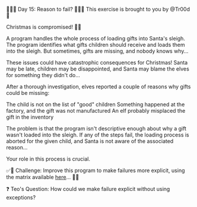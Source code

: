 🌟🌟🌟 Day 15: Reason to fail? 🌟🌟🌟
This exercise is brought to you by @Tr00d 🤩

Christmas is compromised! 🎅🎄

A program handles the whole process of loading gifts into Santa's sleigh.
The program identifies what gifts children should receive and loads them into the sleigh.
But sometimes, gifts are missing, and nobody knows why...

These issues could have catastrophic consequences for Christmas!
Santa may be late, children may be disappointed, and Santa may blame the elves for something they didn't do...

After a thorough investigation, elves reported a couple of reasons why gifts could be missing:

The child is not on the list of "good" children
Something happened at the factory, and the gift was not manufactured
An elf probably misplaced the gift in the inventory

The problem is that the program isn't descriptive enough about why a gift wasn't loaded into the sleigh.
If any of the steps fail, the loading process is aborted for the given child, and Santa is not aware of the associated
reason...

Your role in this process is crucial.

✅🚀 Challenge: Improve this program to make failures more explicit, using the matrix available [here](https://github.com/advent-of-craft/2024/blob/main/docs/day15/challenge.md)... 🚀✅

❓ Teo's Question: How could we make failure explicit without using exceptions? 
